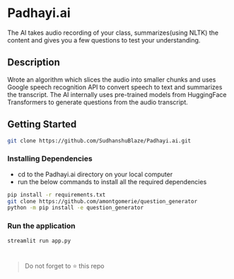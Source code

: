 # Padhayi.ai

The AI takes audio recording of your class, summarizes(using NLTK) the content and gives you a few questions to test your understanding.

## Description

Wrote an algorithm which slices the audio into smaller chunks and uses Google speech recognition API to convert speech to text and summarizes the transcript. The AI internally uses pre-trained models from HuggingFace Transformers to generate questions from the audio transcript.

## Getting Started


```bash
git clone https://github.com/SudhanshuBlaze/Padhayi.ai.git
```

### Installing Dependencies


- cd to the Padhayi.ai directory on your local computer
- run the below commands to install all the required dependencies

```bash
pip install -r requirements.txt
git clone https://github.com/amontgomerie/question_generator
python -m pip install -e question_generator
```

### Run the application

```bash
streamlit run app.py
```

#

> Do not forget to ⭐ this repo
